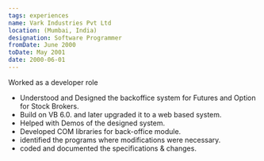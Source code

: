 ```yaml
---
tags: experiences
name: Vark Industries Pvt Ltd
location: (Mumbai, India)
designation: Software Programmer
fromDate: June 2000
toDate: May 2001
date: 2000-06-01
---
```


Worked as a developer role

* Understood and Designed the backoffice system for Futures and Option for Stock Brokers.
* Build on VB 6.0. and later upgraded it to a web based system.
* Helped with Demos of the designed system.
* Developed COM libraries for back-office module.
* identified the programs where modifications were necessary.
* coded and documented the specifications & changes.
